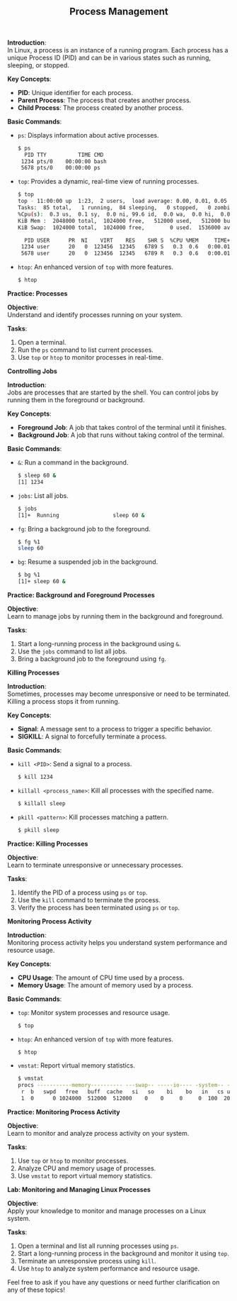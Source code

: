 <h2 align=center>Process Management</h2>
<br>

**Introduction**:  
In Linux, a process is an instance of a running program. Each process has a unique Process ID (PID) and can be in various states such as running, sleeping, or stopped.

**Key Concepts**:  
- **PID**: Unique identifier for each process.
- **Parent Process**: The process that creates another process.
- **Child Process**: The process created by another process.

**Basic Commands**:  
- `ps`: Displays information about active processes.
  ```bash
  $ ps
    PID TTY          TIME CMD
   1234 pts/0    00:00:00 bash
   5678 pts/0    00:00:00 ps
  ```
- `top`: Provides a dynamic, real-time view of running processes.
  ```bash
  $ top
  top - 11:00:00 up  1:23,  2 users,  load average: 0.00, 0.01, 0.05
  Tasks:  85 total,   1 running,  84 sleeping,   0 stopped,   0 zombie
  %Cpu(s):  0.3 us,  0.1 sy,  0.0 ni, 99.6 id,  0.0 wa,  0.0 hi,  0.0 si,  0.0 st
  KiB Mem :  2048000 total,  1024000 free,   512000 used,   512000 buff/cache
  KiB Swap:  1024000 total,  1024000 free,        0 used.  1536000 avail Mem

    PID USER      PR  NI    VIRT    RES    SHR S  %CPU %MEM     TIME+ COMMAND
   1234 user      20   0  123456  12345   6789 S   0.3  0.6   0:00.01 bash
   5678 user      20   0  123456  12345   6789 R   0.3  0.6   0:00.01 top
  ```
- `htop`: An enhanced version of `top` with more features.
  ```bash
  $ htop
  ```

**Practice: Processes**

**Objective**:  
Understand and identify processes running on your system.

**Tasks**:  
1. Open a terminal.
2. Run the `ps` command to list current processes.
3. Use `top` or `htop` to monitor processes in real-time.

**Controlling Jobs**

**Introduction**:  
Jobs are processes that are started by the shell. You can control jobs by running them in the foreground or background.

**Key Concepts**:  
- **Foreground Job**: A job that takes control of the terminal until it finishes.
- **Background Job**: A job that runs without taking control of the terminal.

**Basic Commands**:  
- `&`: Run a command in the background.
  ```bash
  $ sleep 60 &
  [1] 1234
  ```
- `jobs`: List all jobs.
  ```bash
  $ jobs
  [1]+  Running                 sleep 60 &
  ```
- `fg`: Bring a background job to the foreground.
  ```bash
  $ fg %1
  sleep 60
  ```
- `bg`: Resume a suspended job in the background.
  ```bash
  $ bg %1
  [1]+ sleep 60 &
  ```

**Practice: Background and Foreground Processes**

**Objective**:  
Learn to manage jobs by running them in the background and foreground.

**Tasks**:  
1. Start a long-running process in the background using `&`.
2. Use the `jobs` command to list all jobs.
3. Bring a background job to the foreground using `fg`.

**Killing Processes**

**Introduction**:  
Sometimes, processes may become unresponsive or need to be terminated. Killing a process stops it from running.

**Key Concepts**:  
- **Signal**: A message sent to a process to trigger a specific behavior.
- **SIGKILL**: A signal to forcefully terminate a process.

**Basic Commands**:  
- `kill <PID>`: Send a signal to a process.
  ```bash
  $ kill 1234
  ```
- `killall <process_name>`: Kill all processes with the specified name.
  ```bash
  $ killall sleep
  ```
- `pkill <pattern>`: Kill processes matching a pattern.
  ```bash
  $ pkill sleep
  ```

**Practice: Killing Processes**

**Objective**:  
Learn to terminate unresponsive or unnecessary processes.

**Tasks**:  
1. Identify the PID of a process using `ps` or `top`.
2. Use the `kill` command to terminate the process.
3. Verify the process has been terminated using `ps` or `top`.

**Monitoring Process Activity**

**Introduction**:  
Monitoring process activity helps you understand system performance and resource usage.

**Key Concepts**:  
- **CPU Usage**: The amount of CPU time used by a process.
- **Memory Usage**: The amount of memory used by a process.

**Basic Commands**:  
- `top`: Monitor system processes and resource usage.
  ```bash
  $ top
  ```
- `htop`: An enhanced version of `top` with more features.
  ```bash
  $ htop
  ```
- `vmstat`: Report virtual memory statistics.
  ```bash
  $ vmstat
  procs -----------memory---------- ---swap-- -----io---- -system-- ------cpu-----
   r  b   swpd   free   buff  cache   si   so    bi    bo   in   cs us sy id wa st
   1  0      0 1024000  512000  512000    0    0     0     0  100  200  0  0 100  0  0
  ```

**Practice: Monitoring Process Activity**

**Objective**:  
Learn to monitor and analyze process activity on your system.

**Tasks**:  
1. Use `top` or `htop` to monitor processes.
2. Analyze CPU and memory usage of processes.
3. Use `vmstat` to report virtual memory statistics.

**Lab: Monitoring and Managing Linux Processes**

**Objective**:  
Apply your knowledge to monitor and manage processes on a Linux system.

**Tasks**:  
1. Open a terminal and list all running processes using `ps`.
2. Start a long-running process in the background and monitor it using `top`.
3. Terminate an unresponsive process using `kill`.
4. Use `htop` to analyze system performance and resource usage.

Feel free to ask if you have any questions or need further clarification on any of these topics!
